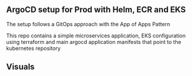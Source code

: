 ## ArgoCD setup for Prod with Helm, ECR and EKS 
The setup follows a GitOps approach with the App of Apps Pattern

This repo contains a simple microservices application, EKS configuration using terraform and main argocd application manifests that point to the kubernetes repository

## Visuals

